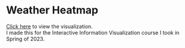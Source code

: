# Weather Heatmap
[Click here](https://markfrazey.github.io/weather-heatmap/) to view the visualization.  
I made this for the Interactive Information Visualization course I took in Spring of 2023.
